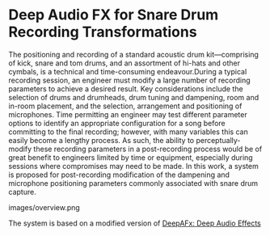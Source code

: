 # Deep Audio FX for Snare Drum Recording Transformations

The positioning and recording of a standard acoustic drum kit—comprising of kick, snare and tom drums, and an assortment of hi-hats and other cymbals, is a technical and time-consuming endeavour.During a typical recording session, an engineer must modify a large number of recording parameters to achieve a desired result. Key considerations include the selection of drums and drumheads, drum tuning and dampening, room and in-room placement, and the selection, arrangement and positioning of microphones. Time permitting an engineer may test different parameter options to identify an appropriate configuration for a song before committing to the final recording; however, with many variables this can easily become a lengthy process. As such, the ability to perceptually-modify these recording parameters in a post-recording process would be of great benefit to engineers limited by time or equipment, especially during sessions where compromises may need to be made. In this work, a system is proposed for post-recording modification of the dampening and microphone positioning parameters commonly associated with snare drum capture.

images/overview.png

The system is based on a modified version of [DeepAFx: Deep Audio Effects](https://github.com/adobe-research/DeepAFx)